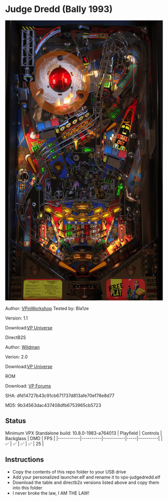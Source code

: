 # Judge Dredd (Bally 1993)

![Table Preview](https://github.com/Bla1ze/vpx-images/blob/main/vpx-judgedredd.png)

Author: [VPinWorkshop](https://vpuniverse.com/profile/40692-vpinworkshop/) Tested by: Bla1ze 

Version: 1.1

Download:[VP Universe](https://vpuniverse.com/files/file/7750-judge-dredd-bally-1993-vpw/)

DirectB2S

Author: [Wildman](https://vpuniverse.com/profile/5-wildman/)

Verion: 2.0

Download:[VP Universe](https://vpuniverse.com/files/file/2223-judge-dreddbally-1993/)

ROM

Download: [VP Forums](https://www.vpforums.org/index.php?app=downloads&showfile=1193)

SHA: dfd14727b43c91cb671737d813afe70ef78e8d77

MD5: 9b34563dac437408dfb6753965cb5723

## Status 

Minimum VPX Standalone build: 10.8.0-1983-a764013
| Playfield | Controls | Backglass | DMD | FPS | 
|-----------|----------|-----------|-----|----------|
| :white_check_mark: | :white_check_mark: | :white_check_mark: | :white_check_mark: | 25 |

## Instructions

- Copy the contents of this repo folder to your USB drive
- Add your personalized launcher.elf and rename it to vpx-judgedredd.elf
- Download the table and directb2s versions listed above and copy them into this folder
- I never broke the law, I AM THE LAW!